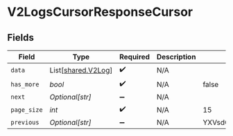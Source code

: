 # V2LogsCursorResponseCursor


## Fields

| Field                                              | Type                                               | Required                                           | Description                                        | Example                                            |
| -------------------------------------------------- | -------------------------------------------------- | -------------------------------------------------- | -------------------------------------------------- | -------------------------------------------------- |
| `data`                                             | List[[shared.V2Log](../../models/shared/v2log.md)] | :heavy_check_mark:                                 | N/A                                                |                                                    |
| `has_more`                                         | *bool*                                             | :heavy_check_mark:                                 | N/A                                                | false                                              |
| `next`                                             | *Optional[str]*                                    | :heavy_minus_sign:                                 | N/A                                                |                                                    |
| `page_size`                                        | *int*                                              | :heavy_check_mark:                                 | N/A                                                | 15                                                 |
| `previous`                                         | *Optional[str]*                                    | :heavy_minus_sign:                                 | N/A                                                | YXVsdCBhbmQgYSBtYXhpbXVtIG1heF9yZXN1bHRzLol=       |